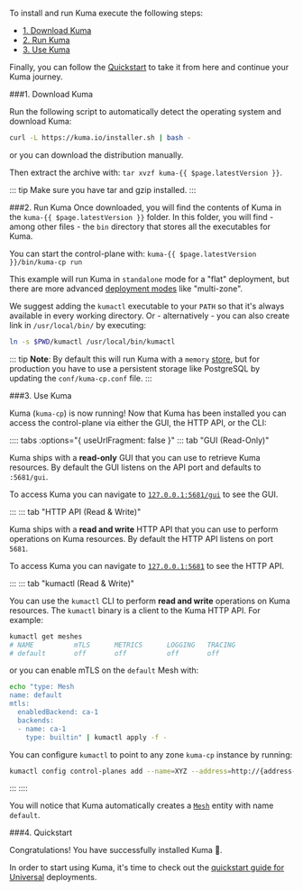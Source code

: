 
To install and run Kuma execute the following steps:

* [1. Download Kuma](#1-download-kuma)
* [2. Run Kuma](#2-run-kuma)
* [3. Use Kuma](#3-use-kuma)

Finally, you can follow the [Quickstart](#4-quickstart) to take it from here and continue your Kuma journey.

###1. Download Kuma

Run the following script to automatically detect the operating system and download Kuma:

```sh
curl -L https://kuma.io/installer.sh | bash -
```
or you can <a :href="'https://download.konghq.com/mesh-alpine/kuma-' + $page.latestVersion + '-' + $frontmatter.os + '-' + $frontmatter.arch + '.tar.gz'">download</a> the distribution manually.

Then extract the archive with: `tar xvzf kuma-{{ $page.latestVersion }}`.

::: tip
Make sure you have tar and gzip installed.
:::


###2. Run Kuma
Once downloaded, you will find the contents of Kuma in the `kuma-{{ $page.latestVersion }}` folder. In this folder, you will find - among other files - the `bin` directory that stores all the executables for Kuma.

You can start the control-plane with: `kuma-{{ $page.latestVersion }}/bin/kuma-cp run`

This example will run Kuma in `standalone` mode for a "flat" deployment, but there are more advanced [deployment modes](../introduction/deployments.md) like "multi-zone".

We suggest adding the `kumactl` executable to your `PATH` so that it's always available in every working directory. Or - alternatively - you can also create link in `/usr/local/bin/` by executing:

```sh
ln -s $PWD/kumactl /usr/local/bin/kumactl
```

::: tip
**Note**: By default this will run Kuma with a `memory` [store](../explore/backends.md), but for production you have to use a persistent storage like PostgreSQL by updating the `conf/kuma-cp.conf` file.
:::

###3. Use Kuma

Kuma (`kuma-cp`) is now running! Now that Kuma has been installed you can access the control-plane via either the GUI, the HTTP API, or the CLI:

:::: tabs :options="{ useUrlFragment: false }"
::: tab "GUI (Read-Only)"

Kuma ships with a **read-only** GUI that you can use to retrieve Kuma resources. By default the GUI listens on the API port and defaults to `:5681/gui`.

To access Kuma you can navigate to [`127.0.0.1:5681/gui`](http://127.0.0.1:5681/gui) to see the GUI.

:::
::: tab "HTTP API (Read & Write)"

Kuma ships with a **read and write** HTTP API that you can use to perform operations on Kuma resources. By default the HTTP API listens on port `5681`.

To access Kuma you can navigate to [`127.0.0.1:5681`](http://127.0.0.1:5681) to see the HTTP API.

:::
::: tab "kumactl (Read & Write)"

You can use the `kumactl` CLI to perform **read and write** operations on Kuma resources. The `kumactl` binary is a client to the Kuma HTTP API. For example:

```sh
kumactl get meshes
# NAME          mTLS      METRICS      LOGGING   TRACING
# default       off       off          off       off
```

or you can enable mTLS on the `default` Mesh with:

```sh
echo "type: Mesh
name: default
mtls:
  enabledBackend: ca-1
  backends:
  - name: ca-1
    type: builtin" | kumactl apply -f -
```

You can configure `kumactl` to point to any zone `kuma-cp` instance by running:

```sh
kumactl config control-planes add --name=XYZ --address=http://{address-to-kuma}:5681
```
:::
::::

You will notice that Kuma automatically creates a [`Mesh`](../policies/mesh.md) entity with name `default`.

###4. Quickstart

Congratulations! You have successfully installed Kuma 🚀.

In order to start using Kuma, it's time to check out the [quickstart guide for Universal](../quickstart/universal.md) deployments.
